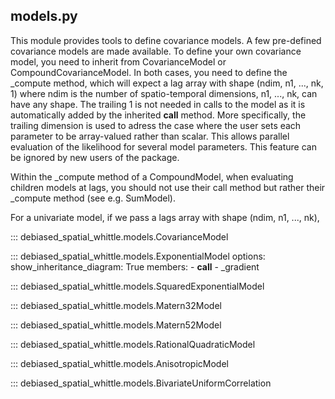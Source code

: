 
## models.py
This module provides tools to define covariance models. A few pre-defined covariance
models are made available. To define your own covariance model, you need
to inherit from CovarianceModel or CompoundCovarianceModel.
In both cases, you need to define the _compute method, which will expect
a lag array with shape (ndim, n1, ..., nk, 1) where ndim is the number
of spatio-temporal dimensions, n1, ..., nk, can have any shape.
The trailing 1 is not needed in calls to the model as it is automatically added by
the inherited __call__ method.
More specifically, the trailing dimension is used to adress the case where
the user sets each parameter to be array-valued rather than scalar. This allows
parallel evaluation of the likelihood for several model parameters. This feature
can be ignored by new users of the package.

Within the _compute method of a CompoundModel, when evaluating children models at lags,
you should not use their call method but rather their _compute method (see e.g. SumModel).

For a univariate model, if we pass a lags array with shape
(ndim, n1, ..., nk),

::: debiased_spatial_whittle.models.CovarianceModel

::: debiased_spatial_whittle.models.ExponentialModel
    options:
      show_inheritance_diagram: True
      members:
        - __call__
        - _gradient

::: debiased_spatial_whittle.models.SquaredExponentialModel

::: debiased_spatial_whittle.models.Matern32Model

::: debiased_spatial_whittle.models.Matern52Model

::: debiased_spatial_whittle.models.RationalQuadraticModel

::: debiased_spatial_whittle.models.AnisotropicModel

::: debiased_spatial_whittle.models.BivariateUniformCorrelation

